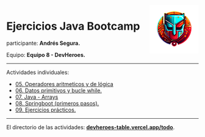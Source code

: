 <img src="project-resources/logo.png" align="right" />

# **Ejercicios Java Bootcamp**

participante: **Andrés Segura.**

Equipo: **Equipo 8 - DevHeroes.**


[//]: # (# Comentario en markdown)


---

Actividades individuales:

 * [05. Operadores aritmeticos y de lógica](src/clase_05/README.md)
 * [06. Datos primitivos y bucle while.](src/clase_06/README.md)
 * [07. Java - Arrays](src/clase_07/README.md)
 * [08. Springboot (primeros pasos).](src/clase_08/README.md)
 * [09. Ejercicios prácticos.](src/clase_09/README.md)

<!-- 
 * [Template](src/clase_10/README.md)
 * [Template](src/clase_11/README.md)
-->


---

El directorio de las actividades: [**devheroes-table.vercel.app/todo**](https://devheroes-table.vercel.app/todo). 

